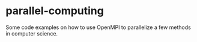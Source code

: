 # parallel-computing
Some code examples on how to use OpenMPI to parallelize a few methods in computer science.
